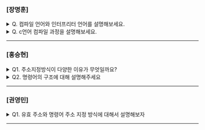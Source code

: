 ### [장명훈]

<details>
  <summary> Q. 컴파일 언어와 인터프리터 언어를 설명해보세요. </summary>

  - 컴파일 언어
    - 코드 실행 전, 컴파일 타임에 컴파일러가 소스 코드 전체를 한번에 기계어로 변환 후 실행파일로 만드는 언어
    - ex) c, c++

  - 인터프리터 언어
    - 런타임에 인터프리터가 코드 한 줄씩 중간 코드인 바이트코드로 변환 후 실행하는 언어
    - ex) python

    [컴파일러 언어 vs 인터프리터 언어](https://velog.io/@congaweb/compiler-interpreter)
  
</details>

<details>
  <summary> Q. c언어 컴파일 과정을 설명해보세요. </summary>
  
  - 전처리 과정
    - 본격적으로 컴파일하기 전에 처리할 작업들
    - #으로 표시된 것들 치환 
      - 헤더 포함 (#include)
      - 매크로 치환 (#define)
      - 컴파일 구역 (#if)
  - 컴파일 과정
    - 전처리가 완료된 소스코드(.i)를 어셈블리어(.s)로 변환
  - 어셈블 과정(assembling)
    - 어셈블리어(.s) → 기계어(.o)(window는 .obj)
  - 링킹
    - 오브젝트 파일(.obj)와 관련 라이브러리(.lib, .dll)를 하나로 묶어 실행 파일(.exe)로 만드는 과정

</details>

---

### [홍승현]

<details>
  <summary>Q1. 주소지정방식이 다양한 이유가 무엇일까요? </summary>
  
- 더 큰 용량의 기억장치를 사용할 수 있게 해주거나, 임의의 변수를 통해 많은 데이터를 손쉽게 다루기 위해서입니다.

</details>

<details>
  <summary>Q2. 명령어의 구조에 대해 설명해주세요 </summary>
  
- 연산코드와 오퍼랜드로 이루어져 있습니다.

</details>

---

### [권영민]

<details>
  <summary>Q1. 유효 주소와 명령어 주소 지정 방식에 대해서 설명해보자 </summary>
  
- 유효 주소란 연산에 사용할 데이터가 저장된 위치이다.
- 명령어 주소 지정 방식이란 연산에 사용할 데이터가 저장된 위치 즉, 유효 주소를 찾는 방법이다. 즉시 주소 지정 방식, 직접 주소 지정 방식, 간접 주소 지정 방식, 레지스터 주소 지정 방식, 레지스터 간접 주소 지정 방식이 있다.

</details>

---
